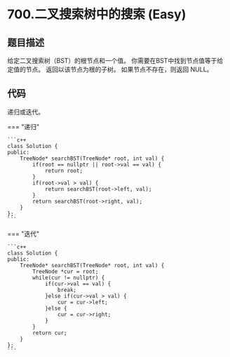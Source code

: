 # 700.二叉搜索树中的搜索 (Easy)

## 题目描述

给定二叉搜索树（BST）的根节点和一个值。 你需要在BST中找到节点值等于给定值的节点。 返回以该节点为根的子树。 如果节点不存在，则返回 NULL。

## 代码

递归或迭代。

=== "递归"

    ```c++
    class Solution {
    public:
        TreeNode* searchBST(TreeNode* root, int val) {
            if(root == nullptr || root->val == val) {
                return root;
            }
            if(root->val > val) {
                return searchBST(root->left, val);
            }
            return searchBST(root->right, val);
        }
    };
    ```
    
=== "迭代"

    ```c++
    class Solution {
    public:
        TreeNode* searchBST(TreeNode* root, int val) {
            TreeNode *cur = root;
            while(cur != nullptr) {
                if(cur->val == val) {
                    break;
                }else if(cur->val > val) {
                    cur = cur->left;
                }else {
                    cur = cur->right;
                }
            }
            return cur;
        }
    };
    ```